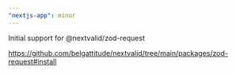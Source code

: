 ```yaml
---
"nextjs-app": minor
---
```


Initial support for @nextvalid/zod-request

https://github.com/belgattitude/nextvalid/tree/main/packages/zod-request#install
